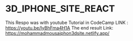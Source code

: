 # 3D_IPHONE_SITE_REACT
This Respo was with youtube Tutorial in CodeCamp LINK :  https://youtu.be/IyBhFma4H1A
The end result Link: https://mohammadmousaiphon3dsite.netlify.app/
